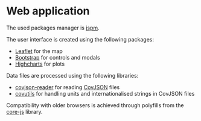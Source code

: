 # Web application

The used packages manager is [jspm](http://jspm.io/).

The user interface is created using the following packages:
- [Leaflet](http://leafletjs.com/) for the map
- [Bootstrap](http://getbootstrap.com/) for controls and modals
- [Highcharts](http://www.highcharts.com/) for plots

Data files are processed using the following libraries:
- [covjson-reader](https://github.com/Reading-eScience-Centre/covjson-reader) for reading [CovJSON](https://covjson.org) files
- [covutils](https://github.com/Reading-eScience-Centre/covutils) for handling units and internationalised strings in CovJSON files

Compatibility with older browsers is achieved through polyfills from the [core-js](https://github.com/zloirock/core-js) library.
